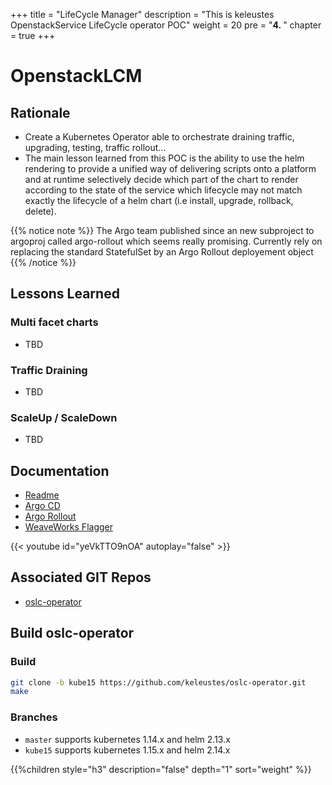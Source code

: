 +++
title = "LifeCycle Manager"
description = "This is keleustes OpenstackService LifeCycle operator POC"
weight = 20
pre = "<b>4. </b>"
chapter = true
+++

# OpenstackLCM

## Rationale

- Create a Kubernetes Operator able to orchestrate draining traffic, upgrading,
  testing, traffic rollout...
- The main lesson learned from this POC is the ability to use the helm rendering
  to provide a unified way of delivering scripts onto a platform and at
  runtime selectively decide which part of the chart to render according to the
  state of the service which lifecycle may not match exactly the lifecycle of a
  helm chart (i.e install, upgrade, rollback, delete).

{{% notice note %}}
The Argo team published since an new subproject to argoproj called argo-rollout which seems really promising.
Currently rely on replacing the standard StatefulSet by an Argo Rollout deployement object
{{% /notice %}}


## Lessons Learned

### Multi facet charts

- TBD

### Traffic Draining

- TBD

### ScaleUp / ScaleDown

- TBD

## Documentation

- [Readme](https://github.com/keleustes/oslc-operator/blob/master/README.md)
- [Argo CD](https://github.com/argoproj/argo-cd)
- [Argo Rollout](https://github.com/argoproj/argo-rollouts)
- [WeaveWorks Flagger](https://github.com/weaveworks/flagger)

{{< youtube id="yeVkTTO9nOA" autoplay="false" >}}

## Associated GIT Repos

- [oslc-operator](https://github.com/keleustes/oslc-operator)

## Build oslc-operator

### Build

```bash
git clone -b kube15 https://github.com/keleustes/oslc-operator.git
make
```

### Branches

- `master` supports kubernetes 1.14.x and helm 2.13.x
- `kube15` supports kubernetes 1.15.x and helm 2.14.x

<!--more-->

{{%children style="h3" description="false" depth="1" sort="weight" %}}

